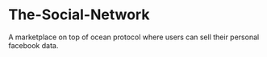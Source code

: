 # The-Social-Network
A marketplace on top of ocean protocol where users can sell their personal facebook data.
